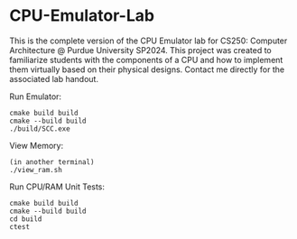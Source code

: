 ﻿# CPU-Emulator-Lab

This is the complete version of the CPU Emulator lab for CS250: Computer Architecture @ Purdue University SP2024. This project was created to familiarize students with the components of a CPU and how to implement them virtually based on their physical designs. Contact me directly for the associated lab handout.

Run Emulator:
```
cmake build build
cmake --build build
./build/SCC.exe
```

View Memory:
```
(in another terminal)
./view_ram.sh
```

Run CPU/RAM Unit Tests:
```
cmake build build
cmake --build build
cd build
ctest
```
